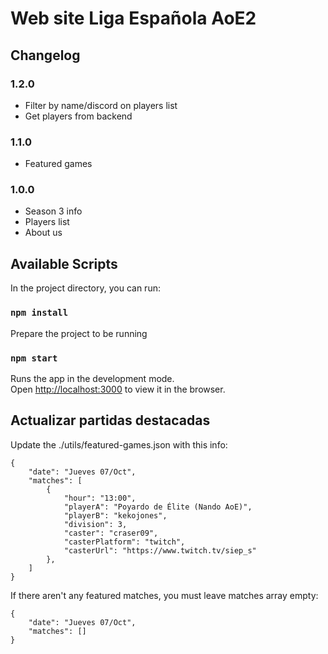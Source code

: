 # Web site Liga Española AoE2

## Changelog

### 1.2.0

- Filter by name/discord on players list
- Get players from backend

### 1.1.0

- Featured games

### 1.0.0

- Season 3 info
- Players list
- About us

## Available Scripts

In the project directory, you can run:

### `npm install`

Prepare the project to be running

### `npm start`

Runs the app in the development mode.\
Open [http://localhost:3000](http://localhost:3000) to view it in the browser.

## Actualizar partidas destacadas

Update the ./utils/featured-games.json with this info:

```
{
    "date": "Jueves 07/Oct",
    "matches": [
        {
            "hour": "13:00",
            "playerA": "Poyardo de Élite (Nando AoE)",
            "playerB": "kekojones",
            "division": 3,
            "caster": "craser09",
            "casterPlatform": "twitch",
            "casterUrl": "https://www.twitch.tv/siep_s"
        },
    ]
}
```

If there aren't any featured matches, you must leave matches array empty:

```
{
    "date": "Jueves 07/Oct",
    "matches": []
}
```
